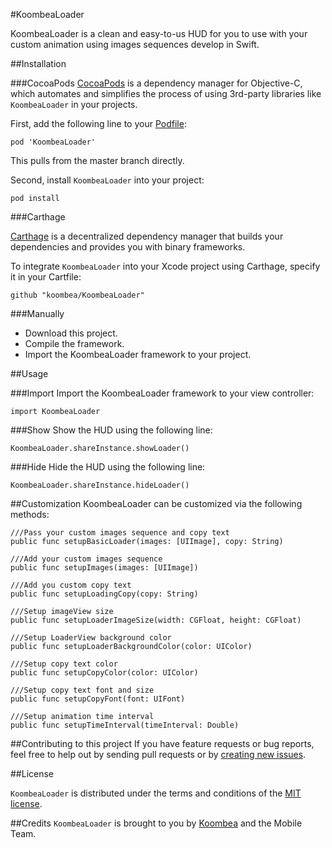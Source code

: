 #KoombeaLoader

KoombeaLoader is a clean and easy-to-us HUD for you to use with your custom animation using images sequences develop in Swift.

##Installation

###CocoaPods
[CocoaPods](https://cocoapods.org) is a dependency manager for Objective-C, which automates and simplifies the process of using 3rd-party libraries like ```KoombeaLoader``` in your projects. 

First, add the following line to your [Podfile](http://guides.cocoapods.org/using/using-cocoapods.html):

```
pod 'KoombeaLoader'
```

This pulls from the master branch directly.

Second, install ```KoombeaLoader``` into your project:

```
pod install
```

###Carthage

[Carthage](https://github.com/Carthage/Carthage) is a decentralized dependency manager that builds your dependencies and provides you with binary frameworks. 

To integrate ```KoombeaLoader``` into your Xcode project using Carthage, specify it in your Cartfile:

```
github "koombea/KoombeaLoader"
```

###Manually
* Download this project.
* Compile the framework.
* Import the KoombeaLoader framework to your project.

##Usage

###Import 
Import the KoombeaLoader framework to your view controller:

```
import KoombeaLoader
```

###Show
Show the HUD using the following line:

```
KoombeaLoader.shareInstance.showLoader()
```


###Hide
Hide the HUD using the following line:

```
KoombeaLoader.shareInstance.hideLoader()
```

##Customization
KoombeaLoader can be customized via the following methods:

```
///Pass your custom images sequence and copy text
public func setupBasicLoader(images: [UIImage], copy: String)

///Add your custom images sequence
public func setupImages(images: [UIImage])

///Add you custom copy text
public func setupLoadingCopy(copy: String)

///Setup imageView size
public func setupLoaderImageSize(width: CGFloat, height: CGFloat)

///Setup LoaderView background color
public func setupLoaderBackgroundColor(color: UIColor)

///Setup copy text color
public func setupCopyColor(color: UIColor)

///Setup copy text font and size
public func setupCopyFont(font: UIFont)

///Setup animation time interval
public func setupTimeInterval(timeInterval: Double)

```

##Contributing to this project
If you have feature requests or bug reports, feel free to help out by sending pull requests or by [creating new issues](https://github.com/koombea/KoombeaLoader/issues/new).

##License

```KoombeaLoader``` is distributed under the terms and conditions of the [MIT license](https://github.com/koombea/KoombeaLoader/blob/master/LICENSE.txt).

##Credits
```KoombeaLoader``` is brought to you by [Koombea](https://www.koombea.com) and the Mobile Team.
